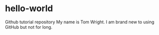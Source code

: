 # hello-world
Github tutorial repository
My name is Tom Wright. I am brand new to using GitHub but not for long.
